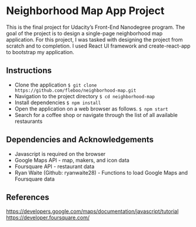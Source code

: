 # Neighborhood Map App Project
This is the final project for Udacity’s Front-End Nanodegree program. The goal of the project is to design a single-page neighborhood map application. For this project, I was tasked with designing the project from scratch and to completion. I used React UI framework and create-react-app to bootstrap my application. 

## Instructions
* Clone the application 
```$ git clone https://github.com/fleboo/neighborhood-map.git```
* Navigation to the project directory 
```$ cd neighborhood-map```
* Install dependencies 
```$ npm install```
* Open the application on a web browser as follows. 
```$ npm start```
* Search for a coffee shop or navigate through the list of all available restaurants

## Dependencies and Acknowledgements
* Javascript is required on the browser
* Google Maps API - map, makers, and icon data
* Foursquare API - restaurant data
* Ryan Waite (Github: ryanwaite28) - Functions to load Google Maps and Foursquare data

## References
https://developers.google.com/maps/documentation/javascript/tutorial
https://developer.foursquare.com/
